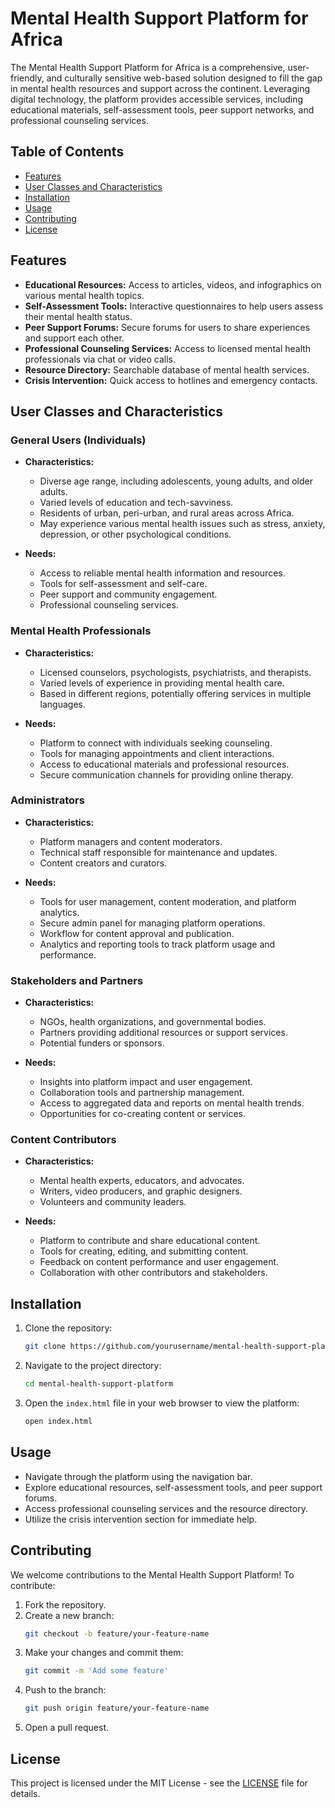 # Mental Health Support Platform for Africa

The Mental Health Support Platform for Africa is a comprehensive, user-friendly, and culturally sensitive web-based solution designed to fill the gap in mental health resources and support across the continent. Leveraging digital technology, the platform provides accessible services, including educational materials, self-assessment tools, peer support networks, and professional counseling services.

## Table of Contents

- [Features](#features)
- [User Classes and Characteristics](#user-classes-and-characteristics)
- [Installation](#installation)
- [Usage](#usage)
- [Contributing](#contributing)
- [License](#license)

## Features

- **Educational Resources:** Access to articles, videos, and infographics on various mental health topics.
- **Self-Assessment Tools:** Interactive questionnaires to help users assess their mental health status.
- **Peer Support Forums:** Secure forums for users to share experiences and support each other.
- **Professional Counseling Services:** Access to licensed mental health professionals via chat or video calls.
- **Resource Directory:** Searchable database of mental health services.
- **Crisis Intervention:** Quick access to hotlines and emergency contacts.

## User Classes and Characteristics

### General Users (Individuals)

- **Characteristics:**
  - Diverse age range, including adolescents, young adults, and older adults.
  - Varied levels of education and tech-savviness.
  - Residents of urban, peri-urban, and rural areas across Africa.
  - May experience various mental health issues such as stress, anxiety, depression, or other psychological conditions.

- **Needs:**
  - Access to reliable mental health information and resources.
  - Tools for self-assessment and self-care.
  - Peer support and community engagement.
  - Professional counseling services.

### Mental Health Professionals

- **Characteristics:**
  - Licensed counselors, psychologists, psychiatrists, and therapists.
  - Varied levels of experience in providing mental health care.
  - Based in different regions, potentially offering services in multiple languages.

- **Needs:**
  - Platform to connect with individuals seeking counseling.
  - Tools for managing appointments and client interactions.
  - Access to educational materials and professional resources.
  - Secure communication channels for providing online therapy.

### Administrators

- **Characteristics:**
  - Platform managers and content moderators.
  - Technical staff responsible for maintenance and updates.
  - Content creators and curators.

- **Needs:**
  - Tools for user management, content moderation, and platform analytics.
  - Secure admin panel for managing platform operations.
  - Workflow for content approval and publication.
  - Analytics and reporting tools to track platform usage and performance.

### Stakeholders and Partners

- **Characteristics:**
  - NGOs, health organizations, and governmental bodies.
  - Partners providing additional resources or support services.
  - Potential funders or sponsors.

- **Needs:**
  - Insights into platform impact and user engagement.
  - Collaboration tools and partnership management.
  - Access to aggregated data and reports on mental health trends.
  - Opportunities for co-creating content or services.

### Content Contributors

- **Characteristics:**
  - Mental health experts, educators, and advocates.
  - Writers, video producers, and graphic designers.
  - Volunteers and community leaders.

- **Needs:**
  - Platform to contribute and share educational content.
  - Tools for creating, editing, and submitting content.
  - Feedback on content performance and user engagement.
  - Collaboration with other contributors and stakeholders.

## Installation

1. Clone the repository:
    ```sh
    git clone https://github.com/yourusername/mental-health-support-platform.git
    ```

2. Navigate to the project directory:
    ```sh
    cd mental-health-support-platform
    ```

3. Open the `index.html` file in your web browser to view the platform:
    ```sh
    open index.html
    ```

## Usage

- Navigate through the platform using the navigation bar.
- Explore educational resources, self-assessment tools, and peer support forums.
- Access professional counseling services and the resource directory.
- Utilize the crisis intervention section for immediate help.

## Contributing

We welcome contributions to the Mental Health Support Platform! To contribute:

1. Fork the repository.
2. Create a new branch:
    ```sh
    git checkout -b feature/your-feature-name
    ```
3. Make your changes and commit them:
    ```sh
    git commit -m 'Add some feature'
    ```
4. Push to the branch:
    ```sh
    git push origin feature/your-feature-name
    ```
5. Open a pull request.

## License

This project is licensed under the MIT License - see the [LICENSE](LICENSE) file for details.
